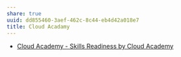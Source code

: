 ```yaml
---
share: true
uuid: dd855460-3aef-462c-8c44-eb4d42a018e7
title: Cloud Acadamy
---
```

* [Cloud Academy - Skills Readiness by Cloud Academy](https://cloudacademy.com/)
